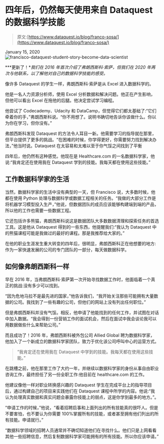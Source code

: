 # 四年后，仍然每天使用来自 Dataquest 的数据科学技能

> 原文:[https://www.dataquest.io/blog/franco-sosa/](https://www.dataquest.io/blog/franco-sosa/)

January 15, 2020![francisco-dataquest-student-story-become-data-scientist](../Images/78137841b24b3038cd121f9c8c80e0a8.png)

***更新了！**我们在 2016 年首次介绍了弗朗西斯科·索萨，但我们在 2020 年再次与他联系，以了解他对自己的数据科学技能的感受。*

像许多 Dataquest 的学生一样，弗朗西斯科·索萨是从 Excel 进入数据科学的。

他是一名人力资源分析师，使用 Excel 分析数据和解决问题。他正在产生影响，但他可以看出 Excel 在拖他的后腿。他决定尝试学习编程。

他尝试了 Codecademy、Udacity 和 DataCamp，但觉得它们都太基础了:“它们牵着你的手，”弗朗西斯科说。“你不用想了。说明书确切地告诉你该做什么。你以为你在学习，但你没有。”

弗朗西斯科发现 Dataquest 的方法令人耳目一新。他需要学习的指导就在那里，但平台提供了更多的挑战。“在困难的时候，你学得更好，你需要努力找到解决办法，”他当时说。Dataquest 在太容易和太难以至于你气馁之间找到了平衡

四年后，他仍然有这种感觉。他现在是 Healthcare.com 的一名数据科学家，他说:“我肯定还在使用我在 Dataquest 学到的技能。我每天都在使用这些技能。”

## 工作数据科学家的生活

当然，数据科学家的生活中没有典型的一天，但 Francisco 说，大多数时候，他都在使用 Python 处理与数据科学或数据工程相关的任务。“我做的大部分工作是将机器学习模型投入生产，”他说，但数据团队的成员应该能够构建端到端的产品，所以他的工作也需要一些数据工程。

它还包括许多熊猫，弗朗西斯科说这是数据团队大多数数据清理和探索任务的首选工具。这是他从 Dataquest 得到的一些东西，他提醒我们:“我认为 Dataquest 中的熊猫课程可能是我做过的最好的课程。那是我推荐给大家的。”

在他的职业生涯发生重大转变的四年后，很明显，弗朗西斯科正在他想要的地方:作为一家快速发展的公司的专门团队的一部分，每天做数据科学。

## 如何像弗朗西斯科一样

早在 2016 年，当弗朗西斯科·索萨第一次开始寻找数据工作时，他面临着一个真正的挑战:没有多少可以找到。

“因为危地马拉不是最先进的国家，”他告诉我们，“我开始关注那些可能拥有大量数据的公司。我找到了一些有趣的公司，但他们的网站上没有列出任何职位。”

但是弗朗西斯科并没有气馁。相反，他申请了他能找到的任何工作，并试图在对话中加入数据。“我会得到一份营销工作的面试机会，然后在面试中我会谈论我可以用数据做些什么来帮助公司。”

而且成功了！2016 年，弗朗西斯科被外包公司 Allied Global 聘为数据科学家，他加入了一个新成立的数据科学家团队，致力于优化该公司呼叫中心的运营方式。

> “我肯定还在使用我在 Dataquest 中学到的技能。我每天都在使用这些技能。”

在跳槽之前，他在那里工作了大约一年，并继续以数据科学家的身份从事自由职业咨询工作，最终担任了另一份全职工作:他目前在 healthcare.com 的工作。

他建议像他一样对职业转换感兴趣的 Dataquest 学生在完成平台上的指导项目后，通过构建自己的项目来实践他们在 Dataquest 课程中所学的内容。他说:“我认为处理真实数据和真实问题会暴露你技能上的弱点，这是你学到最多的地方。”。

“申请工作的时候，”他说，“看着招聘启事和上面列出的所有技能真的很吓人。但是不要害怕，也不要认为你需要 100%掌握所有的技能，或者甚至拥有他们列出的所有技能。申请就行。”

“数据科学领域的招聘人员通常并不确切知道他们在寻找什么。他们只是上网看看其他一些招聘信息，然后复制数据科学家可能拥有的所有技能。所以你应该申请。”